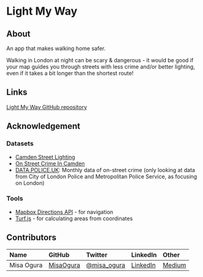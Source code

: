 # Light My Way

## About

An app that makes walking home safer.

Walking in London at night can be scary & dangerous - it would be good if your map guides you through streets with less crime and/or better lighting, even if it takes a bit longer than the shortest route!

## Links

[Light My Way GitHub repository](https://github.com/MisaOgura/light-my-way)

## Acknowledgement

### Datasets

- [Camden Street Lighting](https://opendata.camden.gov.uk/Environment/Camden-Street-Lighting/dfq3-8wzu)
- [On Street Crime In Camden](https://opendata.camden.gov.uk/Crime-and-Criminal-Justice/On-Street-Crime-In-Camden/qeje-7ve7)
- [DATA.POLICE.UK](https://data.police.uk/data/): Monthly data of on-street crime (only looking at data from City of London Police and Metropolitan Police Service, as focusing on London)

### Tools

- [Mapbox Directions API](https://www.mapbox.com/api-documentation/#directions) - for navigation
- [Turf.js](http://turfjs.org/docs#area) - for calculating areas from coordinates

## Contributors

| Name | GitHub | Twitter | LinkedIn | Other |
| :--- | :--- | :--- | :--- | :--- |
| Misa Ogura | [MisaOgura](https://github.com/MisaOgura) | [@misa_ogura](https://twitter.com/misa_ogura) | [LinkedIn](https://www.linkedin.com/in/misa-ogura-m-phil-855335120/) | [Medium](https://medium.com/@misaogura) |
